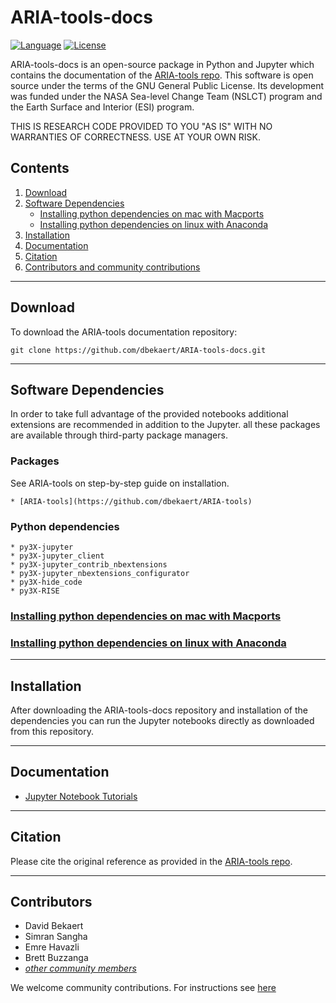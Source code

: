 # ARIA-tools-docs

[![Language](https://img.shields.io/badge/python-3.5%2B-blue.svg)](https://www.python.org/)
[![License](https://img.shields.io/badge/license-GPL-yellow.svg)](https://github.com/dbekaert/ARIA-tools-docs/master/LICENSE)


ARIA-tools-docs is an open-source package in Python and Jupyter which contains the documentation of the [ARIA-tools repo](https://github.com/dbekaert/ARIA-tools). This software is open source under the terms of the GNU General Public License. Its development was funded under the NASA Sea-level Change Team (NSLCT) program and the Earth Surface and Interior (ESI) program. 

THIS IS RESEARCH CODE PROVIDED TO YOU "AS IS" WITH NO WARRANTIES OF CORRECTNESS. USE AT YOUR OWN RISK.


## Contents

1. [Download](#download)
2. [Software Dependencies](#software-dependencies)
   - [Installing python dependencies on mac with Macports](#installing-python-dependencies-on-mac-with-macports) 
   - [Installing python dependencies on linux with Anaconda](#installing-python-dependencies-on-linux-with-anaconda)   
3. [Installation](#installation)
4. [Documentation](#documentation)
5. [Citation](#citation)
6. [Contributors and community contributions](#contributors)


------
## Download

To download the ARIA-tools documentation repository:
```
git clone https://github.com/dbekaert/ARIA-tools-docs.git
```

------
## Software Dependencies
In order to take full advantage of the provided notebooks additional extensions are recommended in addition to the Jupyter.
all these packages are available through third-party package managers.

### Packages
See ARIA-tools on step-by-step guide on installation. 
```
* [ARIA-tools](https://github.com/dbekaert/ARIA-tools) 
```

### Python dependencies
```
* py3X-jupyter 
* py3X-jupyter_client
* py3X-jupyter_contrib_nbextensions
* py3X-jupyter_nbextensions_configurator
* py3X-hide_code
* py3X-RISE
```


### [Installing python dependencies on mac with Macports](https://github.com/dbekaert/ARIA-tools-docs/blob/master/MacOS_jupyter_build.md)
### [Installing python dependencies on linux with Anaconda](https://github.com/dbekaert/ARIA-tools-docs/blob/master/Linux_jupyter_build.md)


------
## Installation
After downloading the ARIA-tools-docs repository and installation of the dependencies you can run the Jupyter notebooks directly as downloaded from this repository.

------
## Documentation
+ [Jupyter Notebook Tutorials](https://github.com/dbekaert/ARIA-tools-docs/tree/master/Notebooks.md)

------
## Citation
Please cite the original reference as provided in the [ARIA-tools repo](https://github.com/dbekaert/ARIA-tools).

------
## Contributors    
* David Bekaert
* Simran Sangha
* Emre Havazli
* Brett Buzzanga
* [_other community members_](https://github.com/dbekaert/ARIA-tools-docs/graphs/contributors)

We welcome community contributions. For instructions see [here](https://github.com/dbekaert/ARIA-tools/blob/master/CONTRIBUTING.md)
